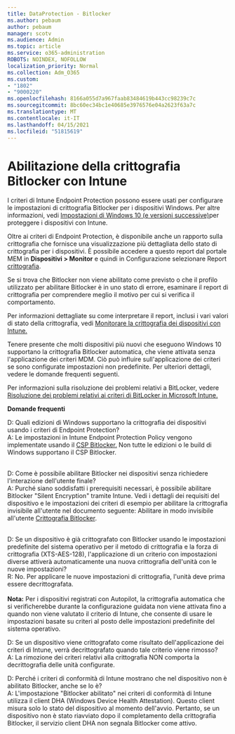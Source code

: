 ```yaml
---
title: DataProtection - Bitlocker
ms.author: pebaum
author: pebaum
manager: scotv
ms.audience: Admin
ms.topic: article
ms.service: o365-administration
ROBOTS: NOINDEX, NOFOLLOW
localization_priority: Normal
ms.collection: Adm_O365
ms.custom:
- "1802"
- "9000220"
ms.openlocfilehash: 8166a055d7a967faab83484619b443cc98239c7c
ms.sourcegitcommit: 8bc60ec34bc1e40685e3976576e04a2623f63a7c
ms.translationtype: MT
ms.contentlocale: it-IT
ms.lasthandoff: 04/15/2021
ms.locfileid: "51815619"
---
```

# <a name="enabling-bitlocker-encryption-with-intune"></a>Abilitazione della crittografia Bitlocker con Intune

I criteri di Intune Endpoint Protection possono essere usati per configurare le impostazioni di crittografia Bitlocker per i dispositivi Windows. Per altre informazioni, vedi [Impostazioni di Windows 10 (e versioni successive)](https://docs.microsoft.com/intune/endpoint-protection-windows-10#windows-encryption)per proteggere i dispositivi con Intune.

Oltre ai criteri di Endpoint Protection, è disponibile anche un rapporto sulla crittografia che fornisce una visualizzazione più dettagliata dello stato di crittografia per i dispositivi. È possibile accedere a questo report dal portale MEM in **Dispositivi > Monitor** e quindi in Configurazione selezionare Report [crittografia](https://endpoint.microsoft.com/#blade/Microsoft_Intune_DeviceSettings/DevicesMonitorMenu/encryptionReport). 

Se si trova che Bitlocker non viene abilitato come previsto o che il profilo utilizzato per abilitare Bitlocker è in uno stato di errore, esaminare il report di crittografia per comprendere meglio il motivo per cui si verifica il comportamento.

Per informazioni dettagliate su come interpretare il report, inclusi i vari valori di stato della crittografia, vedi [Monitorare la crittografia dei dispositivi con Intune.](https://docs.microsoft.com/mem/intune/protect/encryption-monitor)

Tenere presente che molti dispositivi più nuovi che eseguono Windows 10 supportano la crittografia Bitlocker automatica, che viene attivata senza l'applicazione dei criteri MDM. Ciò può influire sull'applicazione dei criteri se sono configurate impostazioni non predefinite. Per ulteriori dettagli, vedere le domande frequenti seguenti.

Per informazioni sulla risoluzione dei problemi relativi a BitLocker, vedere [Risoluzione dei problemi relativi ai criteri di BitLocker in Microsoft Intune.](https://docs.microsoft.com/intune/protect/troubleshoot-bitlocker-policies)
 
 
**Domande frequenti**

D: Quali edizioni di Windows supportano la crittografia dei dispositivi usando i criteri di Endpoint Protection?<br>
A: Le impostazioni in Intune Endpoint Protection Policy vengono implementate usando il [CSP Bitlocker.](https://docs.microsoft.com/windows/client-management/mdm/bitlocker-csp) Non tutte le edizioni o le build di Windows supportano il CSP Bitlocker. <br><br>

D: Come è possibile abilitare Bitlocker nei dispositivi senza richiedere l'interazione dell'utente finale?<br>
A: Purché siano soddisfatti i prerequisiti necessari, è possibile abilitare Bitlocker "Silent Encryption" tramite Intune. Vedi i dettagli dei requisiti del dispositivo e le impostazioni dei criteri di esempio per abilitare la crittografia invisibile all'utente nel documento seguente: Abilitare in modo invisibile all'utente [Crittografia Bitlocker](https://docs.microsoft.com/mem/intune/protect/encrypt-devices#silently-enable-bitlocker-on-devices). <br><br>

D: Se un dispositivo è già crittografato con Bitlocker usando le impostazioni predefinite del sistema operativo per il metodo di crittografia e la forza di crittografia (XTS-AES-128), l'applicazione di un criterio con impostazioni diverse attiverà automaticamente una nuova crittografia dell'unità con le nuove impostazioni?<br>
R: No. Per applicare le nuove impostazioni di crittografia, l'unità deve prima essere decrittografata.<br><br>
**Nota:** Per i dispositivi registrati con Autopilot, la crittografia automatica che si verificherebbe durante la configurazione guidata non viene attivata fino a quando non viene valutato il criterio di Intune, che consente di usare le impostazioni basate su criteri al posto delle impostazioni predefinite del sistema operativo.
 
D: Se un dispositivo viene crittografato come risultato dell'applicazione dei criteri di Intune, verrà decrittografato quando tale criterio viene rimosso?<br>
A: La rimozione dei criteri relativi alla crittografia NON comporta la decrittografia delle unità configurate.
 
D: Perché i criteri di conformità di Intune mostrano che nel dispositivo non è abilitato Bitlocker, anche se lo è?<br>
A: L'impostazione "Bitlocker abilitato" nei criteri di conformità di Intune utilizza il client DHA (Windows Device Health Attestation). Questo client misura solo lo stato del dispositivo al momento dell'avvio. Pertanto, se un dispositivo non è stato riavviato dopo il completamento della crittografia Bitlocker, il servizio client DHA non segnala Bitlocker come attivo.
 
 